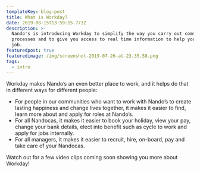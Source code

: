 ```yaml
---
templateKey: blog-post
title: What is Workday?
date: 2019-08-15T13:59:15.773Z
description: >-
  Nando's is introducing Workday to simplify the way you carry out common people
  processes and to give you access to real time information to help you in your
  job.
featuredpost: true
featuredimage: /img/screenshot-2019-07-26-at-23.35.58.png
tags:
  - intro
---
```

Workday makes Nando’s an even better place to work, and it helps do that in different ways for different people:

* For people in our communities who want to work with Nando’s to create lasting happiness and change lives together, it makes it easier to find, learn more about and apply for roles at Nando’s.
* For all Nandocas, it makes it easier to book your holiday, view your pay, change your bank details, elect into benefit such as cycle to work and apply for jobs internally.
* For all managers, it makes it easier to recruit, hire, on-board, pay and take care of your Nandocas.

Watch out for a few video clips coming soon showing you more about Workday!
